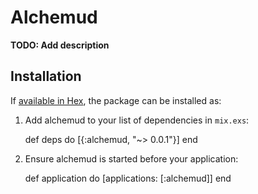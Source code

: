 # Alchemud

**TODO: Add description**

## Installation

If [available in Hex](https://hex.pm/docs/publish), the package can be installed as:

  1. Add alchemud to your list of dependencies in `mix.exs`:

        def deps do
          [{:alchemud, "~> 0.0.1"}]
        end

  2. Ensure alchemud is started before your application:

        def application do
          [applications: [:alchemud]]
        end

